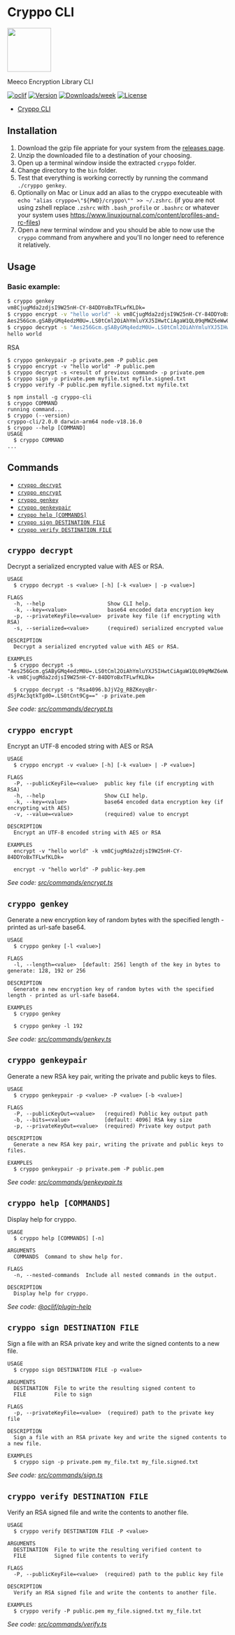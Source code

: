 # Cryppo CLI

<img width="100px" src="https://uploads-ssl.webflow.com/5cd5168c6c861f4fc7cfe969/5ddcaba04d724676d8758927_Meeco-Logo-2019-Circle-RGB.svg">

Meeco Encryption Library CLI

[![oclif](https://img.shields.io/badge/cli-oclif-brightgreen.svg)](https://oclif.io)
[![Version](https://img.shields.io/npm/v/cryppo-cli.svg)](https://npmjs.org/package/cryppo-cli)
[![Downloads/week](https://img.shields.io/npm/dw/cryppo-cli.svg)](https://npmjs.org/package/cryppo-cli)
[![License](https://img.shields.io/npm/l/cryppo-cli.svg)](https://github.com/Meeco/cryppo-cli/blob/master/package.json)

<!-- toc -->

- [Cryppo CLI](#cryppo-cli)
<!-- tocstop -->

## Installation

1. Download the gzip file appriate for your system from the [releases page](https://github.com/Meeco/cryppo-cli/releases).
2. Unzip the downloaded file to a destination of your choosing.
3. Open up a terminal window inside the extracted `cryppo` folder.
4. Change directory to the `bin` folder.
5. Test that everything is working correctly by running the command `./cryppo genkey`.
6. Optionally on Mac or Linux add an alias to the cryppo executeable with `echo "alias cryppo=\"${PWD}/cryppo\"" >> ~/.zshrc`. (if you are not
   using zshell replace `.zshrc` with `.bash_profile` or `.bashrc` or whatever your system uses https://www.linuxjournal.com/content/profiles-and-rc-files)
7. Open a new terminal window and you should be able to now use the `cryppo` command from anywhere and you'll no longer need to reference it relatively.

## Usage

### Basic example:

```sh
$ cryppo genkey
vm8CjugMda2zdjsI9W25nH-CY-84DDYoBxTFLwfKLDk=
$ cryppo encrypt -v "hello world" -k vm8CjugMda2zdjsI9W25nH-CY-84DDYoBxTFLwfKLDk=
Aes256Gcm.gSAByGMq4edzM0U=.LS0tCml2OiAhYmluYXJ5IHwtCiAgaW1QL09qMWZ6eWw0cmwwSgphdDogIWJpbmFyeSB8LQogIE5SbjZUQXJ2bitNS1Z5M0FpZEpmWlE9PQphZDogbm9uZQo=
$ cryppo decrypt -s "Aes256Gcm.gSAByGMq4edzM0U=.LS0tCml2OiAhYmluYXJ5IHwtCiAgaW1QL09qMWZ6eWw0cmwwSgphdDogIWJpbmFyeSB8LQogIE5SbjZUQXJ2bitNS1Z5M0FpZEpmWlE9PQphZDogbm9uZQo=" -k vm8CjugMda2zdjsI9W25nH-CY-84DDYoBxTFLwfKLDk=
hello world
```

RSA

```
$ cryppo genkeypair -p private.pem -P public.pem
$ cryppo encrypt -v "hello world" -P public.pem
$ cryppo decrypt -s <result of previous command> -p private.pem
$ cryppo sign -p private.pem myfile.txt myfile.signed.txt
$ cryppo verify -P public.pem myfile.signed.txt myfile.txt
```

<!-- usage -->

```sh-session
$ npm install -g cryppo-cli
$ cryppo COMMAND
running command...
$ cryppo (--version)
cryppo-cli/2.0.0 darwin-arm64 node-v18.16.0
$ cryppo --help [COMMAND]
USAGE
  $ cryppo COMMAND
...
```

<!-- usagestop -->

## Commands

<!-- commands -->

- [`cryppo decrypt`](#cryppo-decrypt)
- [`cryppo encrypt`](#cryppo-encrypt)
- [`cryppo genkey`](#cryppo-genkey)
- [`cryppo genkeypair`](#cryppo-genkeypair)
- [`cryppo help [COMMANDS]`](#cryppo-help-commands)
- [`cryppo sign DESTINATION FILE`](#cryppo-sign-destination-file)
- [`cryppo verify DESTINATION FILE`](#cryppo-verify-destination-file)

## `cryppo decrypt`

Decrypt a serialized encrypted value with AES or RSA.

```
USAGE
  $ cryppo decrypt -s <value> [-h] [-k <value> | -p <value>]

FLAGS
  -h, --help                    Show CLI help.
  -k, --key=<value>             base64 encoded data encryption key
  -p, --privateKeyFile=<value>  private key file (if encrypting with RSA)
  -s, --serialized=<value>      (required) serialized encrypted value

DESCRIPTION
  Decrypt a serialized encrypted value with AES or RSA.

EXAMPLES
  $ cryppo decrypt -s "Aes256Gcm.gSAByGMq4edzM0U=.LS0tCml2OiAhYmluYXJ5IHwtCiAgaW1QL09qMWZ6eWw0cmwwSgphdDogIWJpbmFyeSB8LQogIE5SbjZUQXJ2bitNS1Z5M0FpZEpmWlE9PQphZDogbm9uZQo=" -k vm8CjugMda2zdjsI9W25nH-CY-84DDYoBxTFLwfKLDk=

  $ cryppo decrypt -s "Rsa4096.bJjV2g_RBZKeyqBr-dSjPAc3qtkTgd0=.LS0tCnt9Cg==" -p private.pem
```

_See code: [src/commands/decrypt.ts](https://github.com/Meeco/cryppo-cli/blob/v2.0.0/src/commands/decrypt.ts)_

## `cryppo encrypt`

Encrypt an UTF-8 encoded string with AES or RSA

```
USAGE
  $ cryppo encrypt -v <value> [-h] [-k <value> | -P <value>]

FLAGS
  -P, --publicKeyFile=<value>  public key file (if encrypting with RSA)
  -h, --help                   Show CLI help.
  -k, --key=<value>            base64 encoded data encryption key (if encrypting with AES)
  -v, --value=<value>          (required) value to encrypt

DESCRIPTION
  Encrypt an UTF-8 encoded string with AES or RSA

EXAMPLES
  encrypt -v "hello world" -k vm8CjugMda2zdjsI9W25nH-CY-84DDYoBxTFLwfKLDk=

  encrypt -v "hello world" -P public-key.pem
```

_See code: [src/commands/encrypt.ts](https://github.com/Meeco/cryppo-cli/blob/v2.0.0/src/commands/encrypt.ts)_

## `cryppo genkey`

Generate a new encryption key of random bytes with the specified length - printed as url-safe base64.

```
USAGE
  $ cryppo genkey [-l <value>]

FLAGS
  -l, --length=<value>  [default: 256] length of the key in bytes to generate: 128, 192 or 256

DESCRIPTION
  Generate a new encryption key of random bytes with the specified length - printed as url-safe base64.

EXAMPLES
  $ cryppo genkey

  $ cryppo genkey -l 192
```

_See code: [src/commands/genkey.ts](https://github.com/Meeco/cryppo-cli/blob/v2.0.0/src/commands/genkey.ts)_

## `cryppo genkeypair`

Generate a new RSA key pair, writing the private and public keys to files.

```
USAGE
  $ cryppo genkeypair -p <value> -P <value> [-b <value>]

FLAGS
  -P, --publicKeyOut=<value>   (required) Public key output path
  -b, --bits=<value>           [default: 4096] RSA key size
  -p, --privateKeyOut=<value>  (required) Private key output path

DESCRIPTION
  Generate a new RSA key pair, writing the private and public keys to files.

EXAMPLES
  $ cryppo genkeypair -p private.pem -P public.pem
```

_See code: [src/commands/genkeypair.ts](https://github.com/Meeco/cryppo-cli/blob/v2.0.0/src/commands/genkeypair.ts)_

## `cryppo help [COMMANDS]`

Display help for cryppo.

```
USAGE
  $ cryppo help [COMMANDS] [-n]

ARGUMENTS
  COMMANDS  Command to show help for.

FLAGS
  -n, --nested-commands  Include all nested commands in the output.

DESCRIPTION
  Display help for cryppo.
```

_See code: [@oclif/plugin-help](https://github.com/oclif/plugin-help/blob/v6.0.5/src/commands/help.ts)_

## `cryppo sign DESTINATION FILE`

Sign a file with an RSA private key and write the signed contents to a new file.

```
USAGE
  $ cryppo sign DESTINATION FILE -p <value>

ARGUMENTS
  DESTINATION  File to write the resulting signed content to
  FILE         File to sign

FLAGS
  -p, --privateKeyFile=<value>  (required) path to the private key file

DESCRIPTION
  Sign a file with an RSA private key and write the signed contents to a new file.

EXAMPLES
  $ cryppo sign -p private.pem my_file.txt my_file.signed.txt
```

_See code: [src/commands/sign.ts](https://github.com/Meeco/cryppo-cli/blob/v2.0.0/src/commands/sign.ts)_

## `cryppo verify DESTINATION FILE`

Verify an RSA signed file and write the contents to another file.

```
USAGE
  $ cryppo verify DESTINATION FILE -P <value>

ARGUMENTS
  DESTINATION  File to write the resulting verified content to
  FILE         Signed file contents to verify

FLAGS
  -P, --publicKeyFile=<value>  (required) path to the public key file

DESCRIPTION
  Verify an RSA signed file and write the contents to another file.

EXAMPLES
  $ cryppo verify -P public.pem my_file.signed.txt my_file.txt
```

_See code: [src/commands/verify.ts](https://github.com/Meeco/cryppo-cli/blob/v2.0.0/src/commands/verify.ts)_

<!-- commandsstop -->
